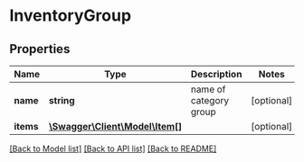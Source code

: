 # InventoryGroup

## Properties
Name | Type | Description | Notes
------------ | ------------- | ------------- | -------------
**name** | **string** | name of category group | [optional] 
**items** | [**\Swagger\Client\Model\Item[]**](Item.md) |  | [optional] 

[[Back to Model list]](../README.md#documentation-for-models) [[Back to API list]](../README.md#documentation-for-api-endpoints) [[Back to README]](../README.md)


